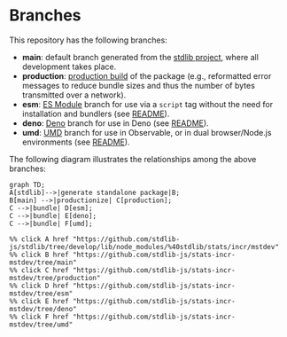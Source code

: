 <!--

@license Apache-2.0

Copyright (c) 2022 The Stdlib Authors.

Licensed under the Apache License, Version 2.0 (the "License");
you may not use this file except in compliance with the License.
You may obtain a copy of the License at

    http://www.apache.org/licenses/LICENSE-2.0

Unless required by applicable law or agreed to in writing, software
distributed under the License is distributed on an "AS IS" BASIS,
WITHOUT WARRANTIES OR CONDITIONS OF ANY KIND, either express or implied.
See the License for the specific language governing permissions and
limitations under the License.

-->

# Branches

This repository has the following branches:

-   **main**: default branch generated from the [stdlib project][stdlib-url], where all development takes place.
-   **production**: [production build][production-url] of the package (e.g., reformatted error messages to reduce bundle sizes and thus the number of bytes transmitted over a network).
-   **esm**: [ES Module][esm-url] branch for use via a `script` tag without the need for installation and bundlers (see [README][esm-readme]).
-   **deno**: [Deno][deno-url] branch for use in Deno (see [README][deno-readme]).
-   **umd**: [UMD][umd-url] branch for use in Observable, or in dual browser/Node.js environments (see [README][umd-readme]).

The following diagram illustrates the relationships among the above branches:

```mermaid
graph TD;
A[stdlib]-->|generate standalone package|B;
B[main] -->|productionize| C[production];
C -->|bundle| D[esm];
C -->|bundle| E[deno];
C -->|bundle| F[umd];

%% click A href "https://github.com/stdlib-js/stdlib/tree/develop/lib/node_modules/%40stdlib/stats/incr/mstdev"
%% click B href "https://github.com/stdlib-js/stats-incr-mstdev/tree/main"
%% click C href "https://github.com/stdlib-js/stats-incr-mstdev/tree/production"
%% click D href "https://github.com/stdlib-js/stats-incr-mstdev/tree/esm"
%% click E href "https://github.com/stdlib-js/stats-incr-mstdev/tree/deno"
%% click F href "https://github.com/stdlib-js/stats-incr-mstdev/tree/umd"
```

[stdlib-url]: https://github.com/stdlib-js/stdlib/tree/develop/lib/node_modules/%40stdlib/stats/incr/mstdev
[production-url]: https://github.com/stdlib-js/stats-incr-mstdev/tree/production
[deno-url]: https://github.com/stdlib-js/stats-incr-mstdev/tree/deno
[deno-readme]: https://github.com/stdlib-js/stats-incr-mstdev/blob/deno/README.md
[umd-url]: https://github.com/stdlib-js/stats-incr-mstdev/tree/umd
[umd-readme]: https://github.com/stdlib-js/stats-incr-mstdev/blob/umd/README.md
[esm-url]: https://github.com/stdlib-js/stats-incr-mstdev/tree/esm
[esm-readme]: https://github.com/stdlib-js/stats-incr-mstdev/blob/esm/README.md